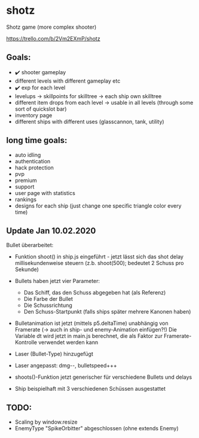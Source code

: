 # shotz
Shotz game (more complex shooter)

https://trello.com/b/2Vm2EXmP/shotz

## Goals:
* :heavy_check_mark: shooter gameplay
* different levels with different gameplay etc
* :heavy_check_mark: exp for each level
* levelups -> skillpoints for skilltree -> each ship own skilltree
* different item drops from each level -> usable in all levels (through some sort of quickslot bar)
* inventory page
* different ships with different uses (glasscannon, tank, utility)


## long time goals:
* auto idling
* authentication
* hack protection
* pvp
* premium
* support
* user page with statistics
* rankings
* designs for each ship (just change one specific triangle color every time)


## Update Jan 10.02.2020
Bullet überarbeitet:
  * Funktion shoot() in ship.js eingeführt - jetzt lässt sich das shot delay millisekundenweise
    steuern (z.b. shoot(500); bedeutet 2 Schuss pro Sekunde)
  * Bullets haben jetzt vier Parameter:
     * Das Schiff, das den Schuss abgegeben hat (als Referenz)
     * Die Farbe der Bullet
     * Die Schussrichtung
     * Den Schuss-Startpunkt (falls ships später mehrere Kanonen haben)
  * Bulletanimation ist jetzt (mittels p5.deltaTime) unabhängig von Framerate (-> auch in ship- und enemy-Animation einfügen?!)
    Die Variable dt wird jetzt in main.js berechnet, die als Faktor zur Framerate-Kontrolle verwendet werden kann
  * Laser (Bullet-Type) hinzugefügt

  * Laser angepasst: dmg--, bulletspeed+++
  * shoots()-Funktion jetzt generischer für verschiedene Bullets und delays
  * Ship beispielhaft mit 3 verschiedenen Schüssen ausgestattet

## TODO:
* Scaling by window.resize
* EnemyType "SpikeOrbitter" abgeschlossen (ohne extends Enemy)
